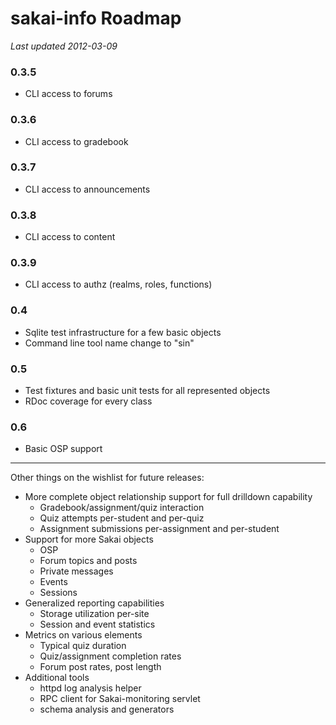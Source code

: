 # sakai-info Roadmap #

*Last updated 2012-03-09*

### 0.3.5 ###

* CLI access to forums

### 0.3.6 ###

* CLI access to gradebook

### 0.3.7 ###

* CLI access to announcements

### 0.3.8 ###

* CLI access to content

### 0.3.9 ###

* CLI access to authz (realms, roles, functions)

### 0.4 ###

* Sqlite test infrastructure for a few basic objects
* Command line tool name change to "sin"

### 0.5 ###

* Test fixtures and basic unit tests for all represented objects
* RDoc coverage for every class

### 0.6 ###

* Basic OSP support

------

Other things on the wishlist for future releases:

* More complete object relationship support for full drilldown capability
  * Gradebook/assignment/quiz interaction
  * Quiz attempts per-student and per-quiz
  * Assignment submissions per-assignment and per-student
* Support for more Sakai objects
  * OSP
  * Forum topics and posts
  * Private messages
  * Events
  * Sessions
* Generalized reporting capabilities
  * Storage utilization per-site
  * Session and event statistics
* Metrics on various elements
  * Typical quiz duration
  * Quiz/assignment completion rates
  * Forum post rates, post length
* Additional tools
  * httpd log analysis helper
  * RPC client for Sakai-monitoring servlet
  * schema analysis and generators

